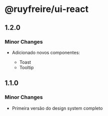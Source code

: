 # @ruyfreire/ui-react

## 1.2.0

### Minor Changes

- Adicionado novos componentes:

  - Toast
  - Tooltip

## 1.1.0

### Minor Changes

- Primeira versão do design system completo
